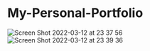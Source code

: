 # My-Personal-Portfolio

![Screen Shot 2022-03-12 at 23 37 56](https://user-images.githubusercontent.com/88946769/158046698-834e39c1-e49e-41e9-b8e7-cc03318c4f43.png)
![Screen Shot 2022-03-12 at 23 39 36](https://user-images.githubusercontent.com/88946769/158046735-8ddded04-4c80-4c8c-8c45-7dd83effe5ee.png)
